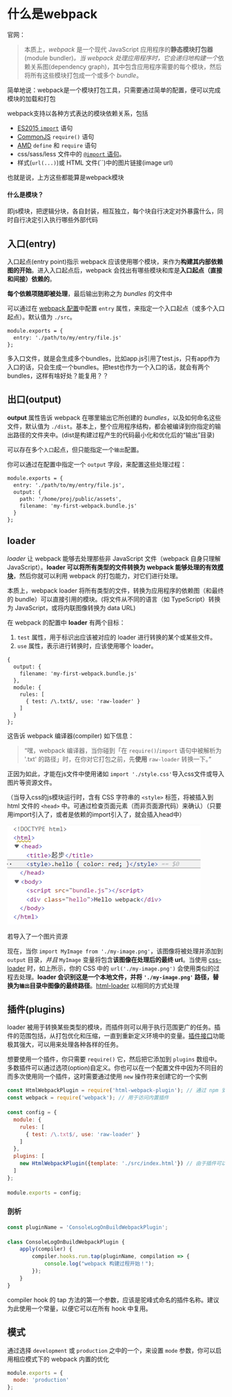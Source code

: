 # 什么是webpack

官网：

> 本质上，*webpack* 是一个现代 JavaScript 应用程序的**静态模块打包器**(module bundler)*。当 webpack 处理应用程序时，它会递归地构建一个*依赖关系图(dependency graph)，其中包含应用程序需要的每个模块，然后将所有这些模块打包成一个或多个 *bundle*。

简单地说：webpack是一个模块打包工具，只需要通过简单的配置，便可以完成模块的加载和打包



webpack支持以各种方式表达的模块依赖关系，包括

- [ES2015 `import`](https://developer.mozilla.org/en-US/docs/Web/JavaScript/Reference/Statements/import) 语句
- [CommonJS](http://www.commonjs.org/specs/modules/1.0/) `require()` 语句
- [AMD](https://github.com/amdjs/amdjs-api/blob/master/AMD.md) `define` 和 `require` 语句
- css/sass/less 文件中的 [`@import` 语句](https://developer.mozilla.org/en-US/docs/Web/CSS/@import)。
- 样式(`url(...)`)或 HTML 文件(``)中的图片链接(image url)

也就是说，上方这些都能算是webpack模块

#### 什么是模块？

即js模块，把逻辑分块，各自封装，相互独立，每个块自行决定对外暴露什么，同时自行决定引入执行哪些外部代码

## 入口(entry)

入口起点(entry point)指示 webpack 应该使用哪个模块，来作为**构建其内部依赖图的开始**。进入入口起点后，webpack 会找出有哪些模块和库是**入口起点（直接和间接）依赖的**。

**每个依赖项随即被处理**，最后输出到称之为 *bundles* 的文件中

可以通过在 [webpack 配置](https://www.webpackjs.com/configuration)中配置 `entry` 属性，来指定一个入口起点（或多个入口起点）。默认值为 `./src`。

```
module.exports = {
  entry: './path/to/my/entry/file.js'
};
```

多入口文件，就是会生成多个bundles，比如app.js引用了test.js，只有app作为入口的话，只会生成一个bundles。把test也作为一个入口的话，就会有两个bundles，这样有啥好处？能复用？？

## 出口(output)

**output** 属性告诉 webpack 在哪里输出它所创建的 *bundles*，以及如何命名这些文件，默认值为 `./dist`。基本上，整个应用程序结构，都会被编译到你指定的输出路径的文件夹中。(dist是构建过程产生的代码最小化和优化后的“输出”目录)

可以存在多个`入口`起点，但只能指定一个`输出`配置。

你可以通过在配置中指定一个 `output` 字段，来配置这些处理过程：

```
module.exports = {
  entry: './path/to/my/entry/file.js',
  output: {
    path: '/home/proj/public/assets',
    filename: 'my-first-webpack.bundle.js'
  }
};
```

## loader

*loader* 让 webpack 能够去处理那些非 JavaScript 文件（webpack 自身只理解 JavaScript）。**loader 可以将所有类型的文件转换为 webpack 能够处理的有效[模块](https://www.webpackjs.com/concepts/modules)**，然后你就可以利用 webpack 的打包能力，对它们进行处理。

本质上，webpack loader 将所有类型的文件，转换为应用程序的依赖图（和最终的 bundle）可以直接引用的模块。(将文件从不同的语言（如 TypeScript）转换为 JavaScript，或将内联图像转换为 data URL)

在 webpack 的配置中 **loader** 有两个目标：

1. `test` 属性，用于标识出应该被对应的 loader 进行转换的某个或某些文件。
2. `use` 属性，表示进行转换时，应该使用哪个 loader。

```
{
  output: {
    filename: 'my-first-webpack.bundle.js'
  },
  module: {
    rules: [
      { test: /\.txt$/, use: 'raw-loader' }
    ]
  }
};
```

这告诉 webpack 编译器(compiler) 如下信息：

> “嘿，webpack 编译器，当你碰到「在 `require()`/`import` 语句中被解析为 '.txt' 的路径」时，在你对它打包之前，先**使用** `raw-loader` 转换一下。”

正因为如此，才能在js文件中使用诸如 `import './style.css'`导入css文件或导入图片等资源文件。

（当导入css的js模块运行时，含有 CSS 字符串的 `<style>` 标签，将被插入到 html 文件的 `<head>` 中。可通过检查页面元素（而非页面源代码）来确认）（只要用import引入了，或者是依赖的import引入了，就会插入head中）

![image-20220423180650501](assets/image-20220423180650501.png)

若导入了一个图片资源

现在，当你 `import MyImage from './my-image.png'`，该图像将被处理并添加到 `output` 目录，_并且_ `MyImage` 变量将包含**该图像在处理后的最终 url**。当使用 [css-loader](https://www.webpackjs.com/loaders/css-loader) 时，如上所示，你的 CSS 中的 `url('./my-image.png')` 会使用类似的过程去处理。**loader 会识别这是一个本地文件，并将 `'./my-image.png'` 路径，替换为`输出`目录中图像的最终路径**。[html-loader](https://www.webpackjs.com/loaders/html-loader) 以相同的方式处理

## 插件(plugins)

loader 被用于转换某些类型的模块，而插件则可以用于执行范围更广的任务。插件的范围包括，从打包优化和压缩，一直到重新定义环境中的变量。[插件接口](https://www.webpackjs.com/api/plugins)功能极其强大，可以用来处理各种各样的任务。

想要使用一个插件，你只需要 `require()` 它，然后把它添加到 `plugins` 数组中。多数插件可以通过选项(option)自定义。你也可以在一个配置文件中因为不同目的而多次使用同一个插件，这时需要通过使用 `new` 操作符来创建它的一个实例

```js
const HtmlWebpackPlugin = require('html-webpack-plugin'); // 通过 npm 安装
const webpack = require('webpack'); // 用于访问内置插件

const config = {
  module: {
    rules: [
      { test: /\.txt$/, use: 'raw-loader' }
    ]
  },
  plugins: [
    new HtmlWebpackPlugin({template: './src/index.html'}) // 由于插件可以携带参数/选项，你必须在 webpack 配置中，向 plugins 属性传入 new 实
  ]
};

module.exports = config;
```

### 剖析

```javascript
const pluginName = 'ConsoleLogOnBuildWebpackPlugin';

class ConsoleLogOnBuildWebpackPlugin {
    apply(compiler) {
        compiler.hooks.run.tap(pluginName, compilation => {
            console.log("webpack 构建过程开始！");
        });
    }
}
```

compiler hook 的 tap 方法的第一个参数，应该是驼峰式命名的插件名称。建议为此使用一个常量，以便它可以在所有 hook 中复用。

## 模式

通过选择 `development` 或 `production` 之中的一个，来设置 `mode` 参数，你可以启用相应模式下的 webpack 内置的优化

```javascript
module.exports = {
  mode: 'production'
};
```